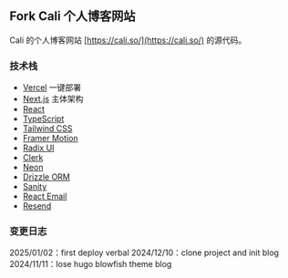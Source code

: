 ## Fork Cali 个人博客网站

Cali 的个人博客网站 [https://cali.so/](https://cali.so/) 的源代码。


### 技术栈

- [Vercel](https://vercel.com/) 一键部署
- [Next.js](https://nextjs.org/) 主体架构
- [React](https://reactjs.org/)
- [TypeScript](https://www.typescriptlang.org/)
- [Tailwind CSS](https://tailwindcss.com/) 
- [Framer Motion](https://www.framer.com/motion/)
- [Radix UI](https://www.radix-ui.com/)
- [Clerk](https://clerk.com/)
- [Neon](https://neon.tech/)
- [Drizzle ORM](https://orm.drizzle.team/)
- [Sanity](https://www.sanity.io/)
- [React Email](https://react.email)
- [Resend](https://resend.com/)


### 变更日志

2025/01/02：first deploy verbal 
2024/12/10：clone project and init blog
2024/11/11：lose hugo blowfish theme blog 
